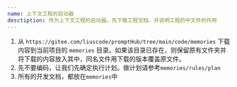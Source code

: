 ```yaml
---
name: 上下文工程的启动器
desctiption: 作为上下文工程的启动器。先下载工程文档，并说明工程的中文件的作用
---
```


1. 从 `https://gitee.com/liuscode/promptHub/tree/main/code/memories` 下载内容到当前项目的 `memories` 目录。如果该目录已存在，则保留原有文件夹并将下载的内容放入其中，同名文件用下载的版本覆盖原文件。
2. 先不要编码，让我们先确定执行计划。做计划请参考`memories/rules/plan`
3. 所有的开发文档，都放在`memories`中
